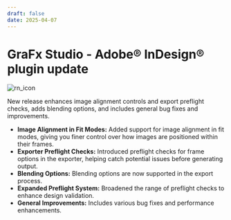 ```yaml
---
draft: false
date: 2025-04-07
---
```


# GraFx Studio - Adobe® InDesign® plugin update

![rn_icon](/assets/icon-CHILI-GraFx.svg)

New release enhances image alignment controls and export preflight checks, adds blending options, and includes general bug fixes and improvements.

<!-- more -->  

- **Image Alignment in Fit Modes:** Added support for image alignment in fit modes, giving you finer control over how images are positioned within their frames.
- **Exporter Preflight Checks:** Introduced preflight checks for frame options in the exporter, helping catch potential issues before generating output.
- **Blending Options:** Blending options are now supported in the export process.
- **Expanded Preflight System:** Broadened the range of preflight checks to enhance design validation.
- **General Improvements:** Includes various bug fixes and performance enhancements.